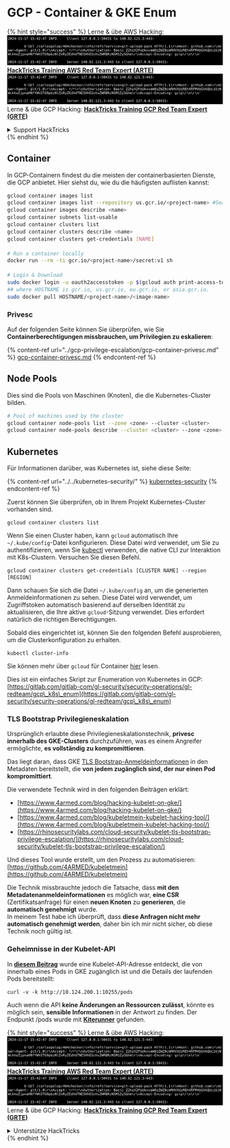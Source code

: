 # GCP - Container & GKE Enum

{% hint style="success" %}
Lerne & übe AWS Hacking:<img src="../../../.gitbook/assets/image (1).png" alt="" data-size="line">[**HackTricks Training AWS Red Team Expert (ARTE)**](https://training.hacktricks.xyz/courses/arte)<img src="../../../.gitbook/assets/image (1).png" alt="" data-size="line">\
Lerne & übe GCP Hacking: <img src="../../../.gitbook/assets/image (2).png" alt="" data-size="line">[**HackTricks Training GCP Red Team Expert (GRTE)**<img src="../../../.gitbook/assets/image (2).png" alt="" data-size="line">](https://training.hacktricks.xyz/courses/grte)

<details>

<summary>Support HackTricks</summary>

* Überprüfe die [**Abonnementpläne**](https://github.com/sponsors/carlospolop)!
* **Tritt der** 💬 [**Discord-Gruppe**](https://discord.gg/hRep4RUj7f) oder der [**Telegram-Gruppe**](https://t.me/peass) bei oder **folge** uns auf **Twitter** 🐦 [**@hacktricks\_live**](https://twitter.com/hacktricks\_live)**.**
* **Teile Hacking-Tricks, indem du PRs an die** [**HackTricks**](https://github.com/carlospolop/hacktricks) und [**HackTricks Cloud**](https://github.com/carlospolop/hacktricks-cloud) GitHub-Repos einreichst.

</details>
{% endhint %}

## Container

In GCP-Containern findest du die meisten der containerbasierten Dienste, die GCP anbietet. Hier siehst du, wie du die häufigsten auflisten kannst:
```bash
gcloud container images list
gcloud container images list --repository us.gcr.io/<project-name> #Search in other subdomains repositories
gcloud container images describe <name>
gcloud container subnets list-usable
gcloud container clusters list
gcloud container clusters describe <name>
gcloud container clusters get-credentials [NAME]

# Run a container locally
docker run --rm -ti gcr.io/<project-name>/secret:v1 sh

# Login & Download
sudo docker login -u oauth2accesstoken -p $(gcloud auth print-access-token) https://HOSTNAME
## where HOSTNAME is gcr.io, us.gcr.io, eu.gcr.io, or asia.gcr.io.
sudo docker pull HOSTNAME/<project-name>/<image-name>
```
### Privesc

Auf der folgenden Seite können Sie überprüfen, wie Sie **Containerberechtigungen missbrauchen, um Privilegien zu eskalieren**:

{% content-ref url="../gcp-privilege-escalation/gcp-container-privesc.md" %}
[gcp-container-privesc.md](../gcp-privilege-escalation/gcp-container-privesc.md)
{% endcontent-ref %}

## Node Pools

Dies sind die Pools von Maschinen (Knoten), die die Kubernetes-Cluster bilden.
```bash
# Pool of machines used by the cluster
gcloud container node-pools list --zone <zone> --cluster <cluster>
gcloud container node-pools describe --cluster <cluster> --zone <zone> <node-pool>
```
## Kubernetes

Für Informationen darüber, was Kubernetes ist, siehe diese Seite:

{% content-ref url="../../kubernetes-security/" %}
[kubernetes-security](../../kubernetes-security/)
{% endcontent-ref %}

Zuerst können Sie überprüfen, ob in Ihrem Projekt Kubernetes-Cluster vorhanden sind.
```
gcloud container clusters list
```
Wenn Sie einen Cluster haben, kann `gcloud` automatisch Ihre `~/.kube/config`-Datei konfigurieren. Diese Datei wird verwendet, um Sie zu authentifizieren, wenn Sie [kubectl](https://kubernetes.io/docs/reference/kubectl/overview/) verwenden, die native CLI zur Interaktion mit K8s-Clustern. Versuchen Sie diesen Befehl.
```
gcloud container clusters get-credentials [CLUSTER NAME] --region [REGION]
```
Dann schauen Sie sich die Datei `~/.kube/config` an, um die generierten Anmeldeinformationen zu sehen. Diese Datei wird verwendet, um Zugriffstoken automatisch basierend auf derselben Identität zu aktualisieren, die Ihre aktive `gcloud`-Sitzung verwendet. Dies erfordert natürlich die richtigen Berechtigungen.

Sobald dies eingerichtet ist, können Sie den folgenden Befehl ausprobieren, um die Clusterkonfiguration zu erhalten.
```
kubectl cluster-info
```
Sie können mehr über `gcloud` für Container [hier](https://cloud.google.com/sdk/gcloud/reference/container/) lesen.

Dies ist ein einfaches Skript zur Enumeration von Kubernetes in GCP: [https://gitlab.com/gitlab-com/gl-security/security-operations/gl-redteam/gcp\_k8s\_enum](https://gitlab.com/gitlab-com/gl-security/security-operations/gl-redteam/gcp\_k8s\_enum)

### TLS Bootstrap Privilegieneskalation

Ursprünglich erlaubte diese Privilegieneskalationstechnik, **privesc innerhalb des GKE-Clusters** durchzuführen, was es einem Angreifer ermöglichte, **es vollständig zu kompromittieren**.

Das liegt daran, dass GKE [TLS Bootstrap-Anmeldeinformationen](https://kubernetes.io/docs/reference/command-line-tools-reference/kubelet-tls-bootstrapping/) in den Metadaten bereitstellt, die **von jedem zugänglich sind, der nur einen Pod kompromittiert**.

Die verwendete Technik wird in den folgenden Beiträgen erklärt:

* [https://www.4armed.com/blog/hacking-kubelet-on-gke/](https://www.4armed.com/blog/hacking-kubelet-on-gke/)
* [https://www.4armed.com/blog/kubeletmein-kubelet-hacking-tool/](https://www.4armed.com/blog/kubeletmein-kubelet-hacking-tool/)
* [https://rhinosecuritylabs.com/cloud-security/kubelet-tls-bootstrap-privilege-escalation/](https://rhinosecuritylabs.com/cloud-security/kubelet-tls-bootstrap-privilege-escalation/)

Und dieses Tool wurde erstellt, um den Prozess zu automatisieren: [https://github.com/4ARMED/kubeletmein](https://github.com/4ARMED/kubeletmein)

Die Technik missbrauchte jedoch die Tatsache, dass **mit den Metadatenanmeldeinformationen** es möglich war, **eine CSR** (Zertifikatsanfrage) für einen **neuen Knoten** zu **generieren**, die **automatisch genehmigt** wurde.\
In meinem Test habe ich überprüft, dass **diese Anfragen nicht mehr automatisch genehmigt werden**, daher bin ich mir nicht sicher, ob diese Technik noch gültig ist.

### Geheimnisse in der Kubelet-API <a href="#the-kubelet-api-git-secrets-redux" id="the-kubelet-api-git-secrets-redux"></a>

In [**diesem Beitrag**](https://blog.assetnote.io/2022/05/06/cloudflare-pages-pt3/) wurde eine Kubelet-API-Adresse entdeckt, die von innerhalb eines Pods in GKE zugänglich ist und die Details der laufenden Pods bereitstellt:
```
curl -v -k http://10.124.200.1:10255/pods
```
Auch wenn die API **keine Änderungen an Ressourcen zulässt**, könnte es möglich sein, **sensible Informationen** in der Antwort zu finden. Der Endpunkt /pods wurde mit [**Kiterunner**](https://github.com/assetnote/kiterunner) gefunden.

{% hint style="success" %}
Lerne & übe AWS Hacking:<img src="../../../.gitbook/assets/image (1).png" alt="" data-size="line">[**HackTricks Training AWS Red Team Expert (ARTE)**](https://training.hacktricks.xyz/courses/arte)<img src="../../../.gitbook/assets/image (1).png" alt="" data-size="line">\
Lerne & übe GCP Hacking: <img src="../../../.gitbook/assets/image (2).png" alt="" data-size="line">[**HackTricks Training GCP Red Team Expert (GRTE)**<img src="../../../.gitbook/assets/image (2).png" alt="" data-size="line">](https://training.hacktricks.xyz/courses/grte)

<details>

<summary>Unterstütze HackTricks</summary>

* Überprüfe die [**Abonnementpläne**](https://github.com/sponsors/carlospolop)!
* **Tritt der** 💬 [**Discord-Gruppe**](https://discord.gg/hRep4RUj7f) oder der [**Telegram-Gruppe**](https://t.me/peass) bei oder **folge** uns auf **Twitter** 🐦 [**@hacktricks\_live**](https://twitter.com/hacktricks\_live)**.**
* **Teile Hacking-Tricks, indem du PRs an die** [**HackTricks**](https://github.com/carlospolop/hacktricks) und [**HackTricks Cloud**](https://github.com/carlospolop/hacktricks-cloud) GitHub-Repos sendest.

</details>
{% endhint %}
